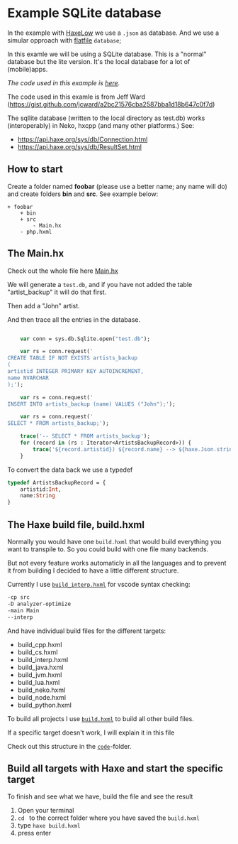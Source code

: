 # Example SQLite database

In the example with [HaxeLow](../04haxelow) we use a `.json` as database.
And we use a simular opproach with [flatfile](../16flatfile) `database`;

In this examle we will be using a SQLite database. This is a "normal" database but the lite version. It's the local database for a lot of (mobile)apps.

_The code used in this example is [here](https://github.com/MatthijsKamstra/haxesys/tree/master/docs/10sqlite/code)._

The code used in this examle is from Jeff Ward (https://gist.github.com/jcward/a2bc21576cba2587bba1d18b647c0f7d)

The sqllite database (written to the local directory as test.db) works (interoperably) in Neko, hxcpp (and many other platforms.) See:

- https://api.haxe.org/sys/db/Connection.html
- https://api.haxe.org/sys/db/ResultSet.html

## How to start

Create a folder named **foobar** (please use a better name; any name will do) and create folders **bin** and **src**.
See example below:

```
+ foobar
	+ bin
	+ src
		- Main.hx
	- php.hxml
```

## The Main.hx

Check out the whole file here [Main.hx](https://github.com/MatthijsKamstra/haxesys/tree/master/docs/10sqlite/code/Main.hx)

We will generate a `test.db`, and if you have not added the table "artist_backup" it will do that first.

Then add a "John" artist.

And then trace all the entries in the database.

```haxe

	var conn = sys.db.Sqlite.open("test.db");

	var rs = conn.request('
CREATE TABLE IF NOT EXISTS artists_backup
(
artistid INTEGER PRIMARY KEY AUTOINCREMENT,
name NVARCHAR
);');

	var rs = conn.request('
INSERT INTO artists_backup (name) VALUES ("John");');

	var rs = conn.request('
SELECT * FROM artists_backup;');

	trace('-- SELECT * FROM artists_backup');
	for (record in (rs : Iterator<ArtistsBackupRecord>)) {
		trace('${record.artistid}) ${record.name} --> ${haxe.Json.stringify(record)}');
	}

```

To convert the data back we use a typedef

```haxe
typedef ArtistsBackupRecord = {
	artistid:Int,
	name:String
}

```

## The Haxe build file, build.hxml

Normally you would have one `build.hxml` that would build everything you want to transpile to.
So you could build with one file many backends.

But not every feature works automaticly in all the languages and to prevent it from building I decided to have a little different structure.

Currently I use [`build_interp.hxml`](https://github.com/MatthijsKamstra/haxesys/tree/master/docs/15googlesheet/code/build_interp.hxml) for vscode syntax checking:

```bash
-cp src
-D analyzer-optimize
-main Main
--interp
```

And have individual build files for the different targets:

- build_cpp.hxml
- build_cs.hxml
- build_interp.hxml
- build_java.hxml
- build_jvm.hxml
- build_lua.hxml
- build_neko.hxml
- build_node.hxml
- build_python.hxml

To build all projects I use [`build.hxml`](https://github.com/MatthijsKamstra/haxesys/tree/master/docs/15googlesheet/code/build.hxml) to build all other build files.

If a specific target doesn't work, I will explain it in this file

Check out this structure in the [`code`](https://github.com/MatthijsKamstra/haxesys/tree/master/docs/15googlesheet/code)-folder.

## Build all targets with Haxe and start the specific target

To finish and see what we have, build the file and see the result

1. Open your terminal
2. `cd ` to the correct folder where you have saved the `build.hxml`
3. type `haxe build.hxml`
4. press enter
